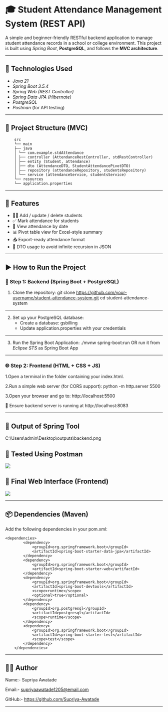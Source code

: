 # 🎓 Student Attendance Management System (REST API)

A simple and beginner-friendly RESTful backend application to manage student attendance records in a school or college environment. This project is built using *Spring Boot*, **PostgreSQL**, and follows the **MVC architecture**.

---

## 🔧 Technologies Used

- *Java 21*
- *Spring Boot 3.5.4*
- *Spring Web (REST Controller)*
- *Spring Data JPA (Hibernate)*
- *PostgreSQL*
- *Postman* (for API testing)

---

## 📁 Project Structure (MVC)
```
    src
    └── main
    ├── java
    │ └── com.example.stdAttendance
    │ ├── controller (AttendanceRestController, stdRestController)
    │ ├── entity (Student, attendance)
    │ ├── dto (AttendanceDTO, StudentAttendancePivotDTO)
    │ ├── repository (attendanceRepository, studentsRepository)
    │ └── service (attendanceService, studentsService)
    └── resources
    └── application.properties
```

    
---

## 📌 Features

- 👨‍🎓 Add / update / delete students
- ✅ Mark attendance for students
- 📅 View attendance by date
- 📊 Pivot table view for Excel-style summary
- 📤 Export-ready attendance format
- 🧩 DTO usage to avoid infinite recursion in JSON

---

## ▶ How to Run the Project

### 🧩 Step 1: Backend (Spring Boot + PostgreSQL)

1. Clone the repository:
  git clone https://github.com/your-username/student-attendance-system.git
  cd student-attendance-system
---
2. Set up your PostgreSQL database:
   - Create a database: gsbilling
   - Update application.properties with your credentials
---
3. Run the Spring Boot Application:
  ./mvnw spring-boot:run
  OR run it from *Eclipse STS* as Spring Boot App
---
### 🌐 Step 2: Frontend (HTML + CSS + JS)

1.Open a terminal in the folder containing your index.html.

2.Run a simple web server (for CORS support):
python -m http.server 5500

3.Open your browser and go to:
http://localhost:5500

🔗 Ensure backend server is running at http://localhost:8083

---
## 🧪 Output of Spring Tool
  C:\Users\admin\Desktop\outputs\backend.png



## 🧪 Tested Using Postman
<img src="C:\Users\admin\Desktop\outputs\postman.png" />





## 📸 Final Web Interface (Frontend)
<img src="C:\Users\admin\Desktop\outputs\frontend.png" />



---
## 📦 Dependencies (Maven)
Add the following dependencies in your pom.xml:
```
<dependencies>
		<dependency>
			<groupId>org.springframework.boot</groupId>
			<artifactId>spring-boot-starter-data-jpa</artifactId>
		</dependency>
		<dependency>
			<groupId>org.springframework.boot</groupId>
			<artifactId>spring-boot-starter-web</artifactId>
		</dependency>
		<dependency>
			<groupId>org.springframework.boot</groupId>
			<artifactId>spring-boot-devtools</artifactId>
			<scope>runtime</scope>
			<optional>true</optional>
		</dependency>
		<dependency>
			<groupId>org.postgresql</groupId>
			<artifactId>postgresql</artifactId>
			<scope>runtime</scope>
		</dependency>
		<dependency>
			<groupId>org.springframework.boot</groupId>
			<artifactId>spring-boot-starter-test</artifactId>
			<scope>test</scope>
		</dependency>
	</dependencies>
```
---

## 👩‍💻 Author
Name:-
Supriya Awatade

Email:-
supriyaawatade1205@email.com

GitHub:-
https://github.com/Supriya-Awatade

---


